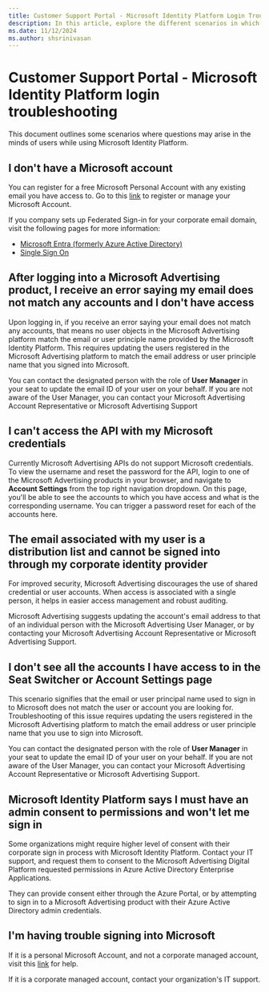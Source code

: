 ```yaml
---
title: Customer Support Portal - Microsoft Identity Platform Login Troubleshooting
description: In this article, explore the different scenarios in which users might have questions while setting up the Microsoft Identity Platform login account.
ms.date: 11/12/2024
ms.author: shsrinivasan
---
```


# Customer Support Portal - Microsoft Identity Platform login troubleshooting

This document outlines some scenarios where questions may arise in the minds of users while using Microsoft Identity Platform.

## I don't have a Microsoft account

You can register for a free Microsoft Personal Account with any existing email you have access to. Go to this [link](https://account.microsoft.com/account) to register or manage your Microsoft Account.

If you company sets up Federated Sign-in for your corporate email domain, visit the following pages for more information:

- [Microsoft Entra (formerly Azure Active Directory)](https://azure.microsoft.com/products/active-directory)
- [Single Sign On](/azure/active-directory/manage-apps/what-is-single-sign-on)

## After logging into a Microsoft Advertising product, I receive an error saying my email does not match any accounts and I don't have access

Upon logging in, if you receive an error saying your email does not match any accounts, that means no user objects in the Microsoft Advertising platform match the email or user principle name provided by the Microsoft Identity Platform. This requires updating the users registered in the Microsoft Advertising platform to match the email address or user principle name that you signed into Microsoft.

You can contact the designated person with the role of **User Manager** in your seat to update the email ID of your user on your behalf. If you are not aware of the User Manager, you can contact your Microsoft Advertising Account Representative or Microsoft Advertising Support <!-- at [https://help.xandr.com](https://help.xandr.com/).-->

## I can't access the API with my Microsoft credentials

Currently Microsoft Advertising APIs do not support Microsoft credentials. To view the username and reset the password for the API, login to one of the Microsoft Advertising products in your browser, and navigate to **Account Settings** from the top right navigation dropdown. On this page, you'll be able to see the accounts to which you have access and what is the corresponding username. You can trigger a password reset for each of the accounts here.

## The email associated with my user is a distribution list and cannot be signed into through my corporate identity provider

For improved security, Microsoft Advertising discourages the use of shared credential or user accounts. When access is associated with a single person, it helps in easier access management and robust auditing.

Microsoft Advertising suggests updating the account's email address to that of an individual person with the Microsoft Advertising User Manager, or by contacting your Microsoft Advertising Account Representative or Microsoft Advertising Support. <!-- at [https://help.xandr.com](https://help.xandr.com/).-->

## I don't see all the accounts I have access to in the Seat Switcher or Account Settings page

This scenario signifies that the email or user principal name used to sign in to Microsoft does not match the user or account you are looking for. Troubleshooting of this issue requires updating the users registered in the Microsoft Advertising platform to match the email address or user principle name that you use to sign into Microsoft.

You can contact the designated person with the role of **User Manager** in your seat to update the email ID of your user on your behalf. If you are not aware of the User Manager, you can contact your Microsoft Advertising Account Representative or Microsoft Advertising Support. <!-- at [https://help.xandr.com](https://help.xandr.com/).-->

## Microsoft Identity Platform says I must have an admin consent to permissions and won't let me sign in

Some organizations might require higher level of consent with their corporate sign in process with Microsoft Identity Platform. Contact your IT support, and request them to consent to the Microsoft Advertising Digital Platform requested permissions in Azure Active Directory Enterprise Applications.

They can provide consent either through the Azure Portal, or by attempting to sign in to a Microsoft Advertising product with their Azure Active Directory admin credentials.

## I'm having trouble signing into Microsoft

If it is a personal Microsoft Account, and not a corporate managed account, visit this [link](https://support.microsoft.com/en-us/account-billing/get-help-with-your-microsoft-account-ace6f3b3-e2d3-aeb1-6b96-d2e9e7e52133) for help.

If it is a corporate managed account, contact your organization's IT support.

